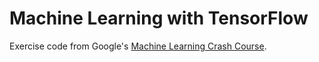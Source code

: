 # Machine Learning with TensorFlow

Exercise code from Google's [Machine Learning Crash Course](https://developers.google.com/machine-learning/crash-course/).
